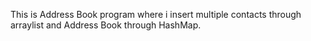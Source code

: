 This is Address Book program where i insert multiple contacts through arraylist and Address Book through HashMap.
